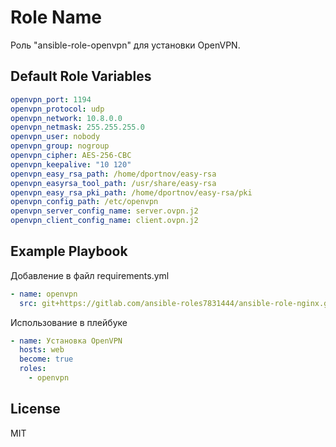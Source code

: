 Role Name
=========

Роль "ansible-role-openvpn" для установки OpenVPN.

Default Role Variables
--------------

```yaml
openvpn_port: 1194
openvpn_protocol: udp
openvpn_network: 10.8.0.0
openvpn_netmask: 255.255.255.0
openvpn_user: nobody
openvpn_group: nogroup
openvpn_cipher: AES-256-CBC
openvpn_keepalive: "10 120"
openvpn_easy_rsa_path: /home/dportnov/easy-rsa
openvpn_easyrsa_tool_path: /usr/share/easy-rsa
openvpn_easy_rsa_pki_path: /home/dportnov/easy-rsa/pki
openvpn_config_path: /etc/openvpn
openvpn_server_config_name: server.ovpn.j2
openvpn_client_config_name: client.ovpn.j2
```

Example Playbook
----------------

Добавление в файл requirements.yml

```yaml
- name: openvpn
  src: git+https://gitlab.com/ansible-roles7831444/ansible-role-nginx.git
```

Использование в плейбуке

```yaml
- name: Установка OpenVPN
  hosts: web
  become: true
  roles:
    - openvpn
```

License
-------

MIT
